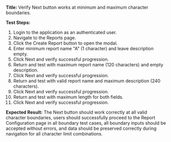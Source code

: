**Title:** Verify Next button works at minimum and maximum character boundaries.

**Test Steps:**
1. Login to the application as an authenticated user.
2. Navigate to the Reports page.
3. Click the Create Report button to open the modal.
4. Enter minimum report name "A" (1 character) and leave description empty.
5. Click Next and verify successful progression.
6. Return and test with maximum report name (120 characters) and empty description.
7. Click Next and verify successful progression.
8. Return and test with valid report name and maximum description (240 characters).
9. Click Next and verify successful progression.
10. Return and test with maximum length for both fields.
11. Click Next and verify successful progression.

**Expected Result:**
The Next button should work correctly at all valid character boundaries, users should successfully proceed to the Report Configuration page in all boundary test cases, all boundary inputs should be accepted without errors, and data should be preserved correctly during navigation for all character limit combinations.